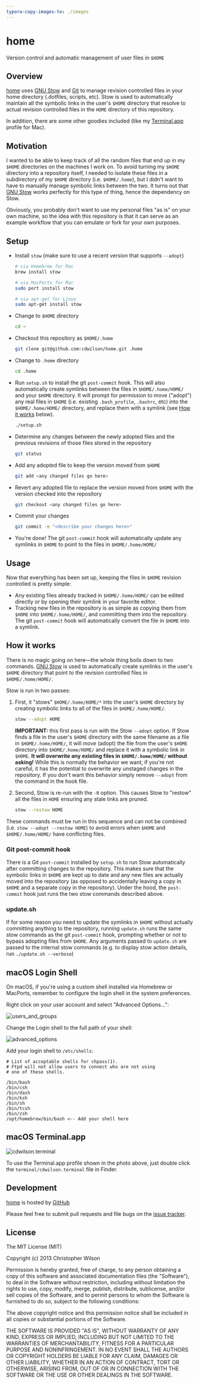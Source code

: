 ```yaml
---
typora-copy-images-to: ./images
---
```


# home

Version control and automatic management of user files in `$HOME`

## Overview

[home][] uses [GNU Stow][] and [Git][] to manage revision controlled files in your home directory (.dotfiles, scripts, etc). Stow is used to automatically maintain all the symbolic links in the user's `$HOME` directory that resolve to actual revision controlled files in the `HOME` directory of this repository.

In addition, there are some other goodies included (like my [Terminal.app](#macos-terminalapp) profile for Mac).


## Motivation

I wanted to be able to keep track of all the random files that end up in my `$HOME` directories on the machines I work on. To avoid turning my `$HOME` directory into a repository itself, I needed to isolate these files in a subdirectory of my `$HOME` directory (i.e. `$HOME/.home`), but I didn't want to have to manually manage symbolic links between the two.  It turns out that [GNU Stow][] works perfectly for this type of thing, hence the dependency on Stow.

Obviously, you probably don't want to use my personal files "as is" on your own machine, so the idea with this repository is that it can serve as an example workflow that you can emulate or fork for your own purposes.


## Setup

* Install `stow` (make sure to use a recent version that supports `--adopt`)

    ```bash
    # via Homebrew for Mac
    brew install stow
    
    # via MacPorts for Mac
    sudo port install stow
    
    # via apt-get for Linux
    sudo apt-get install stow
    ```

* Change to `$HOME` directory

    ```bash
    cd ~
    ```

* Checkout this repository as `$HOME/.home`

    ```bash
    git clone git@github.com:cdwilson/home.git .home
    ```

* Change to `.home` directory

    ```bash
    cd .home
    ```

* Run `setup.sh` to install the git `post-commit` hook. This will also automatically create symlinks between the files in `$HOME/.home/HOME/` and your `$HOME` directory.  It will prompt for permission to move ("adopt") any real files in `$HOME` (i.e. existing `.bash_profile`, `.bashrc`, etc) into the `$HOME/.home/HOME/` directory, and replace them with a symlink (see [How it works](#how-it-works) below).

    ```bash
    ./setup.sh
    ```

* Determine any changes between the newly adopted files and the previous revisions of those files stored in the repository

    ```bash
    git status
    ```

* Add any adopted file to keep the version moved from `$HOME`

    ```bash
    git add <any changed files go here>
    ```

* Revert any adopted file to replace the version moved from `$HOME` with the version checked into the repository

    ```bash
    git checkout <any changed files go here>
    ```

* Commit your changes

    ```bash
    git commit -m "<describe your changes here>"
    ```

* You're done! The git `post-commit` hook will automatically update any symlinks in `$HOME` to point to the files in `$HOME/.home/HOME/`


## Usage

Now that everything has been set up, keeping the files in `$HOME` revision controlled is pretty simple:

* Any existing files already tracked in `$HOME/.home/HOME/` can be edited directly or by opening their symlink in your favorite editor.
* Tracking new files in the repository is as simple as copying them from `$HOME` into `$HOME/.home/HOME/`, and committing them into the repository.  The git `post-commit` hook will automatically convert the file in `$HOME` into a symlink.


## How it works

There is no magic going on here—the whole thing boils down to two commands.  [GNU Stow][] is used to automatically create symlinks in the user's `$HOME` directory that point to the revision controlled files in `$HOME/.home/HOME/`.

Stow is run in two passes:

1. First, it "stows" `$HOME/.home/HOME/*` into the user's `$HOME` directory by creating symbolic links to all of the files in `$HOME/.home/HOME/`.

    ```bash
    stow --adopt HOME
    ```

    **IMPORTANT:** this first pass is run with the Stow `--adopt` option. If Stow finds a file in the user's `$HOME` directory with the same filename as a file in `$HOME/.home/HOME/`, it will *move* (adopt) the file from the user's `$HOME` directory into `$HOME/.home/HOME/` and replace it with a symbolic link in `$HOME`. **It will overwrite any existing files in `$HOME/.home/HOME/` without asking!** While this is normally the behavior we want, if you're not careful, it has the potential to overwrite any unstaged changes in the repository. If you don't want this behavior simply remove `--adopt` from the command in the hook file.

2. Second, Stow is re-run with the `-R` option. This causes Stow to "restow" all the files in `HOME` ensuring any stale links are pruned.

    ```bash
    stow --restow HOME
    ```

These commands must be run in this sequence and can not be combined (i.e. `stow --adopt --restow HOME`) to avoid errors when `$HOME` and `$HOME/.home/HOME/` have conflicting files.


### Git post-commit hook

There is a Git `post-commit` installed by `setup.sh` to run Stow automatically after committing changes to the repository. This makes sure that the symbolic links in `$HOME` are kept up to date and any new files are actually moved into the repository (as opposed to accidentally leaving a copy in `$HOME` and a separate copy in the repository).  Under the hood, the `post-commit` hook just runs the two stow commands described above.


### update.sh

If for some reason you need to update the symlinks in `$HOME` without actually committing anything to the repository, running `update.sh` runs the same stow commands as the git `post-commit` hook, prompting whether or not to bypass adopting files from `$HOME`.  Any arguments passed to `update.sh` are passed to the internal stow commands (e.g. to display stow action details, run `./update.sh --verbose`)

## macOS Login Shell

On macOS, if you're using a custom shell installed via Homebrew or MacPorts, remember to configure the login shell in the system preferences.

Right click on your user account and select "Advanced Options...":

![users_and_groups](images/users_and_groups.png)

Change the Login shell to the full path of your shell:

![advanced_options](images/advanced_options.png)

Add your login shell to `/etc/shells`:

```
# List of acceptable shells for chpass(1).
# Ftpd will not allow users to connect who are not using
# one of these shells.

/bin/bash
/bin/csh
/bin/dash
/bin/ksh
/bin/sh
/bin/tcsh
/bin/zsh
/opt/homebrew/bin/bash <-- Add your shell here
```

## macOS Terminal.app

![cdwilson.terminal](images/cdwilson.terminal.png)

To use the Terminal.app profile shown in the photo above, just double click the `terminal/cdwilson.terminal` file in Finder.


## Development

[home][] is hosted by [GitHub][]

Please feel free to submit pull requests and file bugs on the [issue tracker][].


## License

The MIT License (MIT)

Copyright (c) 2013 Christopher Wilson

Permission is hereby granted, free of charge, to any person obtaining a copy
of this software and associated documentation files (the "Software"), to deal
in the Software without restriction, including without limitation the rights
to use, copy, modify, merge, publish, distribute, sublicense, and/or sell
copies of the Software, and to permit persons to whom the Software is
furnished to do so, subject to the following conditions:

The above copyright notice and this permission notice shall be included in
all copies or substantial portions of the Software.

THE SOFTWARE IS PROVIDED "AS IS", WITHOUT WARRANTY OF ANY KIND, EXPRESS OR
IMPLIED, INCLUDING BUT NOT LIMITED TO THE WARRANTIES OF MERCHANTABILITY,
FITNESS FOR A PARTICULAR PURPOSE AND NONINFRINGEMENT. IN NO EVENT SHALL THE
AUTHORS OR COPYRIGHT HOLDERS BE LIABLE FOR ANY CLAIM, DAMAGES OR OTHER
LIABILITY, WHETHER IN AN ACTION OF CONTRACT, TORT OR OTHERWISE, ARISING FROM,
OUT OF OR IN CONNECTION WITH THE SOFTWARE OR THE USE OR OTHER DEALINGS IN
THE SOFTWARE.


[GitHub]: http://github.com	"GitHub"
[home]: http://github.com/cdwilson/home	"home"
[issue tracker]: http://github.com/cdwilson/home/issues	"issue tracker"
[GNU Stow]: http://www.gnu.org/software/stow/	"GNU Stow"
[Git]: http://git-scm.com/	"Git"
